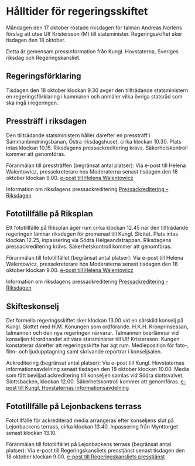 # Hålltider för regeringsskiftet

Måndagen den 17 oktober röstade riksdagen för talman Andreas Norléns förslag att utse Ulf Kristersson (M) till statsminister. Regeringsskiftet sker tisdagen den 18 oktober.

Detta är gemensam pressinformation från Kungl. Hovstaterna, Sveriges riksdag och Regeringskansliet.

## Regeringsförklaring

Tisdagen den 18 oktober klockan 9.30 avger den tillträdande statsministern en regeringsförklaring i kammaren och anmäler vilka övriga statsråd som ska ingå i regeringen.

## Pressträff i riksdagen

Den tillträdande statsministern håller därefter en pressträff i Sammanbindningsbanan, Östra riksdagshuset, cirka klockan 10.30. Plats intas klockan 10.15. Riksdagens pressackreditering krävs. Säkerhetskontroll kommer att genomföras.

Föranmälan till pressträffen (begränsat antal platser): Via e-post till Helena Walentowicz, pressekreterare hos Moderaterna senast tisdagen den 18 oktober klockan 9.00. [e-post till Helena Walentowicz](mailto:helena.walentowicz@moderaterna.se)

Information om riksdagens pressackreditering [Pressackreditering – Riksdagen](https://www.riksdagen.se/sv/press/ackreditering/)

## Fototillfälle på Riksplan

Ett fototillfälle på Riksplan äger rum cirka klockan 12.45 när den tillträdande regeringen lämnar riksdagen för promenad till Kungl. Slottet. Plats intas klockan 12.25, inpassering via Södra Helgeandstrappan. Riksdagens pressackreditering krävs. Säkerhetskontroll kommer att genomföras.

Föranmälan till fototillfället (begränsat antal platser): Via e-post till Helena Walentowicz, pressekreterare hos Moderaterna senast tisdagen den 18 oktober klockan 9.00. [e-post till Helena Walentowicz](mailto:helena.walentowicz@moderaterna.se)

Information om riksdagens pressackreditering [Pressackreditering - Riksdagen](https://www.riksdagen.se/sv/press/ackreditering/)

## Skifteskonselj

Det formella regeringsskiftet sker klockan 13.00 vid en särskild konselj på Kungl. Slottet med H.M. Konungen som ordförande. H.K.H. Kronprinsessan, talmannen och den nya regeringen närvarar. Talmannen överlämnar vid konseljen förordnandet att vara statsminister till Ulf Kristersson. Kungen konstaterar därefter att regeringsskifte har ägt rum. Medieposition för foto-, film- och ljudupptagning samt skrivande reportrar i konseljsalen.

Ackreditering (begränsat antal platser): Via e-post till Kungl. Hovstaternas informationsavdelning senast tisdagen den 18 oktober klockan 10.00. Media som fått beviljad ackreditering till konseljen samlas vid Södra slottsvalvet, Slottsbacken, klockan 12.00. Säkerhetskontroll kommer att genomföras. [e-post till Kungl. Hovstaternas informationsavdelning](mailto:press@royalcourt.se)

## Fototillfälle på Lejonbackens terrass

Fototillfälle för ackrediterad media arrangeras efter konseljens slut på Lejonbackens terrass, cirka klockan 13.40. Inpassering från Mynttorget senast klockan 13.10.

Föranmälan till fototillfället på Lejonbackens terrass (begränsat antal platser): Via e-post till Regeringskansliets presstjänst senast tisdagen den 18 oktober klockan 9.00. [e-post till Regeringskansliets presstjänst](mailto:jenny.ryderstedt@regeringskansliet.se)
